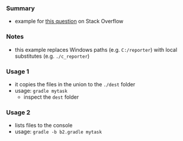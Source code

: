 
### Summary

* example for [this question](https://stackoverflow.com/questions/64091259) on Stack Overflow

### Notes

* this example replaces Windows paths (e.g. `C:/reporter`) with local substitutes (e.g. `./c_reporter`)

### Usage 1
* it copies the files in the union to the `./dest` folder
* usage: `gradle mytask`
    - inspect the `dest` folder

### Usage 2
* lists files to the console 
* usage: `gradle -b b2.gradle mytask`
